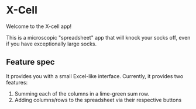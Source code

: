 # X-Cell

Welcome to the X-cell app!

This is a microscopic "spreadsheet" app that will knock your socks off, even if you have exceptionally large socks. 

## Feature spec

It provides you with a small Excel-like interface. Currently, it provides two features:  
1. Summing each of the columns in a lime-green sum row.  
2. Adding columns/rows to the spreadsheet via their respective buttons